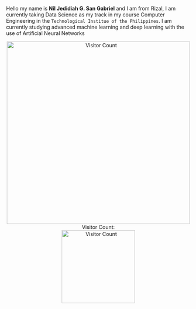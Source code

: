 Hello my name is **Nil Jedidiah G. San Gabriel** and I am from Rizal, I am currently taking Data Science as my track in my course Computer Engineering in the `Technological Institue of the Philippines`. I am currently studying advanced machine learning and deep learning with the use of Artificial Neural Networks
<p align="center">
    <img width="500" src="https://c.tenor.com/mGgWY8RkgYMAAAAC/hello-world.gif" alt="Visitor Count"><br>
    Visitor Count:
    <br><img width="200" src="https://profile-counter.glitch.me/{HuuuWasabe}/count.svg" alt="Visitor Count">
</p>
